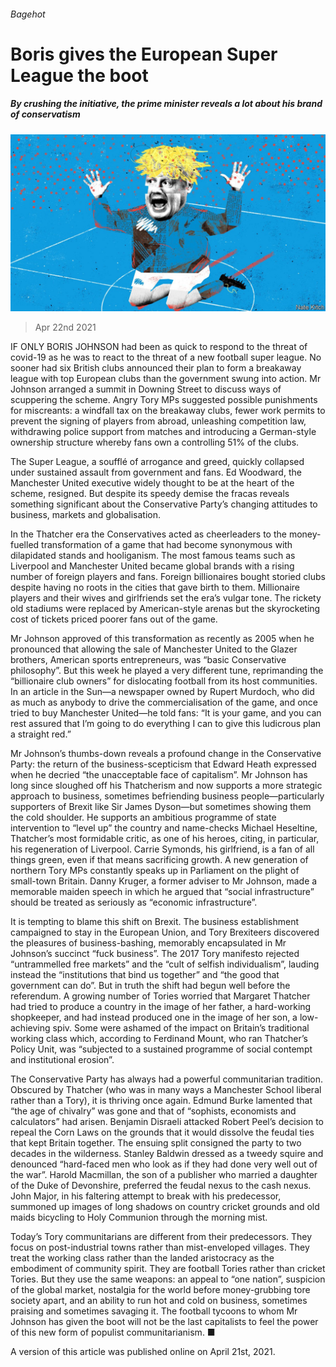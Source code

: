 ###### Bagehot

# Boris gives the European Super League the boot 

##### By crushing the initiative, the prime minister reveals a lot about his brand of conservatism 

![image](images/20210424_brd000.jpg) 

> Apr 22nd 2021 

IF ONLY BORIS JOHNSON had been as quick to respond to the threat of covid-19 as he was to react to the threat of a new football super league. No sooner had six British clubs announced their plan to form a breakaway league with top European clubs than the government swung into action. Mr Johnson arranged a summit in Downing Street to discuss ways of scuppering the scheme. Angry Tory MPs suggested possible punishments for miscreants: a windfall tax on the breakaway clubs, fewer work permits to prevent the signing of players from abroad, unleashing competition law, withdrawing police support from matches and introducing a German-style ownership structure whereby fans own a controlling 51% of the clubs.

The Super League, a soufflé of arrogance and greed, quickly collapsed under sustained assault from government and fans. Ed Woodward, the Manchester United executive widely thought to be at the heart of the scheme, resigned. But despite its speedy demise the fracas reveals something significant about the Conservative Party’s changing attitudes to business, markets and globalisation.


In the Thatcher era the Conservatives acted as cheerleaders to the money-fuelled transformation of a game that had become synonymous with dilapidated stands and hooliganism. The most famous teams such as Liverpool and Manchester United became global brands with a rising number of foreign players and fans. Foreign billionaires bought storied clubs despite having no roots in the cities that gave birth to them. Millionaire players and their wives and girlfriends set the era’s vulgar tone. The rickety old stadiums were replaced by American-style arenas but the skyrocketing cost of tickets priced poorer fans out of the game.

Mr Johnson approved of this transformation as recently as 2005 when he pronounced that allowing the sale of Manchester United to the Glazer brothers, American sports entrepreneurs, was “basic Conservative philosophy”. But this week he played a very different tune, reprimanding the “billionaire club owners” for dislocating football from its host communities. In an article in the Sun—a newspaper owned by Rupert Murdoch, who did as much as anybody to drive the commercialisation of the game, and once tried to buy Manchester United—he told fans: “It is your game, and you can rest assured that I’m going to do everything I can to give this ludicrous plan a straight red.”

Mr Johnson’s thumbs-down reveals a profound change in the Conservative Party: the return of the business-scepticism that Edward Heath expressed when he decried “the unacceptable face of capitalism”. Mr Johnson has long since sloughed off his Thatcherism and now supports a more strategic approach to business, sometimes befriending business people—particularly supporters of Brexit like Sir James Dyson—but sometimes showing them the cold shoulder. He supports an ambitious programme of state intervention to “level up” the country and name-checks Michael Heseltine, Thatcher’s most formidable critic, as one of his heroes, citing, in particular, his regeneration of Liverpool. Carrie Symonds, his girlfriend, is a fan of all things green, even if that means sacrificing growth. A new generation of northern Tory MPs constantly speaks up in Parliament on the plight of small-town Britain. Danny Kruger, a former adviser to Mr Johnson, made a memorable maiden speech in which he argued that “social infrastructure” should be treated as seriously as “economic infrastructure”.

It is tempting to blame this shift on Brexit. The business establishment campaigned to stay in the European Union, and Tory Brexiteers discovered the pleasures of business-bashing, memorably encapsulated in Mr Johnson’s succinct “fuck business”. The 2017 Tory manifesto rejected “untrammelled free markets” and the “cult of selfish individualism”, lauding instead the “institutions that bind us together” and “the good that government can do”. But in truth the shift had begun well before the referendum. A growing number of Tories worried that Margaret Thatcher had tried to produce a country in the image of her father, a hard-working shopkeeper, and had instead produced one in the image of her son, a low-achieving spiv. Some were ashamed of the impact on Britain’s traditional working class which, according to Ferdinand Mount, who ran Thatcher’s Policy Unit, was “subjected to a sustained programme of social contempt and institutional erosion”.

The Conservative Party has always had a powerful communitarian tradition. Obscured by Thatcher (who was in many ways a Manchester School liberal rather than a Tory), it is thriving once again. Edmund Burke lamented that “the age of chivalry” was gone and that of “sophists, economists and calculators” had arisen. Benjamin Disraeli attacked Robert Peel’s decision to repeal the Corn Laws on the grounds that it would dissolve the feudal ties that kept Britain together. The ensuing split consigned the party to two decades in the wilderness. Stanley Baldwin dressed as a tweedy squire and denounced “hard-faced men who look as if they had done very well out of the war”. Harold Macmillan, the son of a publisher who married a daughter of the Duke of Devonshire, preferred the feudal nexus to the cash nexus. John Major, in his faltering attempt to break with his predecessor, summoned up images of long shadows on country cricket grounds and old maids bicycling to Holy Communion through the morning mist.

Today’s Tory communitarians are different from their predecessors. They focus on post-industrial towns rather than mist-enveloped villages. They treat the working class rather than the landed aristocracy as the embodiment of community spirit. They are football Tories rather than cricket Tories. But they use the same weapons: an appeal to “one nation”, suspicion of the global market, nostalgia for the world before money-grubbing tore society apart, and an ability to run hot and cold on business, sometimes praising and sometimes savaging it. The football tycoons to whom Mr Johnson has given the boot will not be the last capitalists to feel the power of this new form of populist communitarianism. ■

A version of this article was published online on April 21st, 2021.

